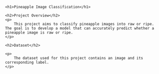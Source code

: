 
<html>
<body>

    <h1>Pineapple Image Classification</h1>

    <h2>Project Overview</h2>
    <p>
        This project aims to classify pineapple images into raw or ripe. The goal is to develop a model that can accurately predict whether a pineapple image is raw or ripe.
    </p>

    <h2>Dataset</h2>
    
    <p>
        The dataset used for this project contains an image and its corresponding label. 
    </p>


</body>
</html>
